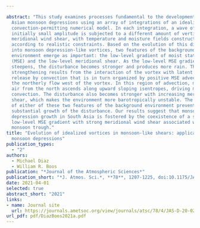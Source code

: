 ```yaml
---

abstract: "This study examines processes fundamental to the development of South
  Asian monsoon depressions using an array of integrations of an idealized
  convection-permitting numerical model. In each integration, a wave of
  initially small amplitude is subjected to a different amount of vertical and
  meridional wind shear, with temperature and moisture fields constructed
  according to realistic constraints. Based on the evolution of this disturbance
  into monsoon depression-like vortices, two features of the background
  environment emerge as important: the low-level gradient of moist static energy
  (MSE) and the low-level meridional shear. As the low-level MSE gradient
  steepens, the disturbance becomes stronger and produces more rain. This
  strengthening results from the interaction of the vortex with latent heat
  release by convection that is in turn organized by positive MSE advection in
  the northerly flow west of the vortex. In this region of advection, moister
  air from the north ascends along upward sloping isentropes, driving moist
  convection. The disturbance also becomes stronger with increasing meridional
  shear, which makes the environment more barotropically unstable. The absence
  of either of these two features of the background environment prevents
  substantial growth of the disturbance. Our results suggest that monsoon
  depression growth in South Asia is fostered by the coexistence of a strong
  low-level MSE gradient with strong meridional wind shear associated with the
  monsoon trough."
title: "Evolution of idealized vortices in monsoon-like shears: application to
  monsoon depressions"
publication_types:
  - "2"
authors:
  - Michael Diaz
  - William R. Boos
publication: "*Journal of the Atmospheric Sciences*"
publication_short: "*J. Atmos. Sci.*, **78**, 1207-1225, doi:10.1175/JAS-D-20-0286.1"
date: 2021-04-01
selected: true
abstract_short: "2021"
links:
- name: Journal site
  url: https://journals.ametsoc.org/view/journals/atsc/78/4/JAS-D-20-0286.1.xml
url_pdf: pdf/DiazBoos2021a.pdf
---
```

